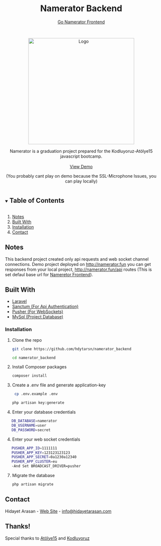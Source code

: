 <h1 align="center">Namerator Backend</h1>

<p align="center">
<a href="https://github.com/hdytarsn/namerator_frontend">Go Namerator Frontend</a>
    </p>

<!-- PROJECT LOGO -->
<br />
<p align="center">
  <a href="https://github.com/hdytarsn/namerator_backend">
    <img src="http://game.namerator.fun/img/logo/logo-bk.png" alt="Logo" width="350">
  </a>
  <p align="center">
Namerator is a graduation project prepared for the Kodluyoruz-Atölye15 javascript bootcamp.
    <br />
    <br />
    <a href="http://game.namerator.fun/">View Demo</a>
      <br>
        <p align="center">(You probably cant play on demo because the SSL-Microphone Issues, you can play locally)</p>
  </p>
</p>


<details open="open">
  <summary><h2 style="display: inline-block">Table of Contents</h2></summary>
  <ol>
    <li><a href="#notes">Notes</a></li>
    <li><a href="#built-with">Built With</a></li>
    <li><a href="#installation">Installation</a></li>
    <li><a href="#contact">Contact</a></li>
  </ol>
</details>


## Notes

This backend project created only api requests and web socket channel connections.
Demo project deployed on http://namerator.fun you can get responses from your local project, http://namerator.fun/api routes (This is set defaul base url for [Nameretor Frontend](https://github.com/hdytarsn/namerator_frontend)).


## Built With

* [Laravel](https://laravel.com/)
* [Sanctum (For Api Authentication)](https://github.com/laravel/sanctum)
* [Pusher (For WebSockets)](https://pusher.com/)
* [MySql (Project Database)](https://www.mysql.com/)


### Installation

1. Clone the repo
   ```sh
   git clone https://github.com/hdytarsn/namerator_backend
   ```
    ```sh
    cd namerator_backend
   ```
2. Install Composer packages
   ```sh
   composer install
   ```
3. Create a .env file and generate application-key
   ```sh
    cp .env.example .env
   ```
   ```sh
   php artisan key:generate
   ```
4. Enter your database credentials
 ```sh
    DB_DATABASE=namerator
    DB_USERNAME=user
    DB_PASSWORD=secret
   ```
4. Enter your web socket credentials
 ```sh
    PUSHER_APP_ID=1111111
    PUSHER_APP_KEY=123123123123
    PUSHER_APP_SECRET=0a1230a12340
    PUSHER_APP_CLUSTER=eu
    -And Set BROADCAST_DRIVER=pusher
   ```
7. Migrate the database
    ```sh
   php artisan migrate
   ```


## Contact

Hidayet Arasan - [Web Site](https://hidayetarasan.com) - info@hidayetarasan.com

## Thanks!
Special thanks to [Atölye15](https://www.atolye15.com) and [Kodluyoruz](https://www.kodluyoruz.org) 
